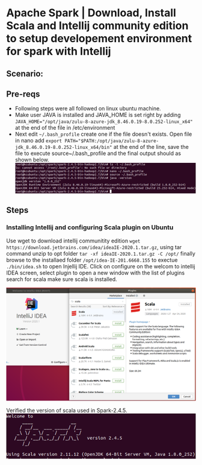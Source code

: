 # Apache Spark | Download, Install Scala and Intellij community edition to setup developement environment for spark with Intellij

## Scenario: 

## Pre-reqs
- Following steps were all followed on linux ubuntu machine.
- Make user JAVA is installed and JAVA_HOME is set right by adding ```JAVA_HOME="/opt/java/zulu-8-azure-jdk_8.46.0.19-8.0.252-linux_x64"``` at the end of the file in /etc/environment
- Next edit ```~/.bash_profile``` create one if the file doesn't exists. Open file in nano add ```export PATH="$PATH:/opt/java/zulu-8-azure-jdk_8.46.0.19-8.0.252-linux_x64/bin"``` at the end of the line, save the file to execute source~/.bash_profile and the final output should as shown below.
![Setting up JAVA bin path](./media/download-install-intellij-01.png)

## Steps
### Installing Intellij and configuring Scala plugin on Ubuntu

Use wget to download intellij communitity edition ```wget https://download.jetbrains.com/idea/ideaIE-2020.1.tar.gz```, using tar command unzip to opt folder ```tar -xf ideaIE-2020.1.tar.gz -C /opt/``` finally browse to the installaed folder ```/opt/idea-IE-201.6668.155``` to exectue ```./bin/idea.sh``` to open Injellij IDE. Click on configure on the welcom to intellij IDEA screen, select plugin to open a new window with the list of plugins search for scala make sure scala is installed.

![confirm if scala plugin in installed](./media/download-install-intellij-03.png)


Verified the version of scala used in Spark-2.4.5.
![Scala version used in Spark-2.4.5](./media/download-install-intellij-02.png)

